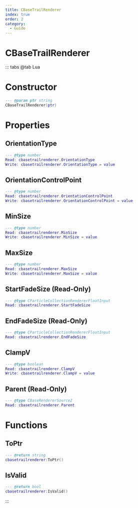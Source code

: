 ```yaml
---
title: CBaseTrailRenderer
index: true
order: 2
category:
  - Guide
---
```


# CBaseTrailRenderer

::: tabs
@tab Lua
# Constructor
```lua
--- @param ptr string
CBaseTrailRenderer(ptr)
```
# Properties
## OrientationType 
```lua
--- @type number
Read: cbasetrailrenderer.OrientationType
Write: cbasetrailrenderer.OrientationType = value
```
## OrientationControlPoint 
```lua
--- @type number
Read: cbasetrailrenderer.OrientationControlPoint
Write: cbasetrailrenderer.OrientationControlPoint = value
```
## MinSize 
```lua
--- @type number
Read: cbasetrailrenderer.MinSize
Write: cbasetrailrenderer.MinSize = value
```
## MaxSize 
```lua
--- @type number
Read: cbasetrailrenderer.MaxSize
Write: cbasetrailrenderer.MaxSize = value
```
## StartFadeSize (Read-Only)
```lua
--- @type CParticleCollectionRendererFloatInput
Read: cbasetrailrenderer.StartFadeSize
```
## EndFadeSize (Read-Only)
```lua
--- @type CParticleCollectionRendererFloatInput
Read: cbasetrailrenderer.EndFadeSize
```
## ClampV 
```lua
--- @type boolean
Read: cbasetrailrenderer.ClampV
Write: cbasetrailrenderer.ClampV = value
```
## Parent (Read-Only)
```lua
--- @type CBaseRendererSource2
Read: cbasetrailrenderer.Parent
```
# Functions
## ToPtr
```lua
--- @return string
cbasetrailrenderer:ToPtr()
```
## IsValid
```lua
--- @return bool
cbasetrailrenderer:IsValid()
```

:::